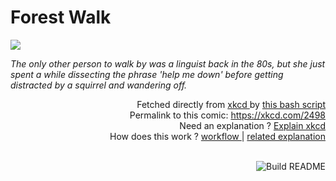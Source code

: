 # <b>Forest Walk</b>

[![](https://imgs.xkcd.com/comics/forest_walk.png">https://imgs.xkcd.com/comics/forest_walk.png</a>)](https://xkcd.com/2498)

<i>The only other person to walk by was a linguist back in the 80s, but she just spent a while dissecting the phrase &#39;help me down&#39; before getting distracted by a squirrel and wandering off.</i>

<div align="right">
  Fetched directly from
  <a href="https://xkcd.com">
    xkcd
  </a>
  by
  <a href="https://github.com/Vanille-N/Vanille-N/blob/master/fetch">
    this bash script
  </a>
</div>
<div align="right">
  Permalink to this comic:
  <a href="https://xkcd.com/2498">
    https://xkcd.com/2498
  </a>
</div>
<div align="right">
  Need an explanation ?
  <a href="https://www.explainxkcd.com/wiki/index.php/2498">
    Explain xkcd
  </a>
</div>
<div align="right">
  How does this work ?
  <a href="https://github.com/Vanille-N/Vanille-N/blob/master/.github/workflows/build.yml">
    workflow
  </a>
  |
  <a href="https://simonwillison.net/2020/Jul/10/self-updating-profile-readme/">
    related explanation
  </a>
</div><br>

<a href="https://github.com/Vanille-N/Vanille-N/actions"><img src="https://github.com/Vanille-N/Vanille-N/workflows/Build%20README/badge.svg" align="right" alt="Build README"></a>
